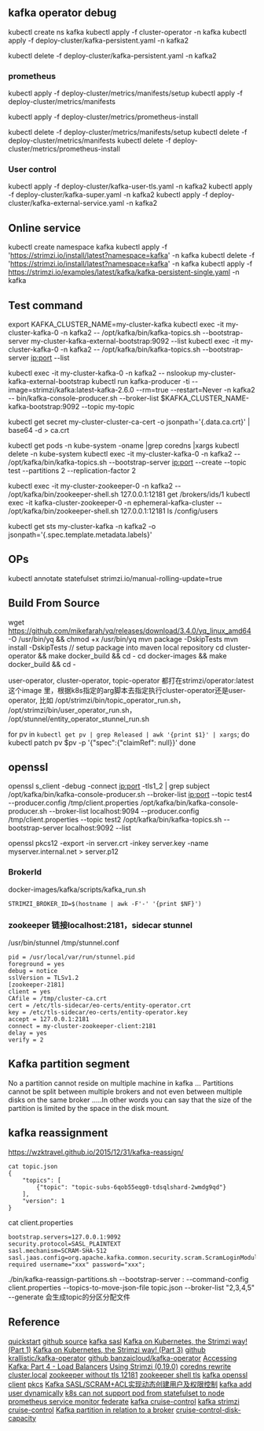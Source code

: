 ## kafka operator debug

kubectl create ns kafka
kubectl apply -f cluster-operator -n kafka
kubectl apply -f deploy-cluster/kafka-persistent.yaml -n kafka2


kubectl delete -f deploy-cluster/kafka-persistent.yaml -n kafka2

### prometheus
kubectl apply -f deploy-cluster/metrics/manifests/setup
kubectl apply -f deploy-cluster/metrics/manifests

kubectl apply -f deploy-cluster/metrics/prometheus-install


kubectl delete -f deploy-cluster/metrics/manifests/setup
kubectl delete -f deploy-cluster/metrics/manifests
kubectl delete -f deploy-cluster/metrics/prometheus-install

### User control

kubectl apply -f deploy-cluster/kafka-user-tls.yaml -n kafka2
kubectl apply -f deploy-cluster/kafka-super.yaml -n kafka2
kubectl apply -f deploy-cluster/kafka-external-service.yaml -n kafka2

## Online service
kubectl create namespace kafka
kubectl apply -f 'https://strimzi.io/install/latest?namespace=kafka' -n kafka
kubectl delete -f 'https://strimzi.io/install/latest?namespace=kafka' -n kafka
kubectl apply -f https://strimzi.io/examples/latest/kafka/kafka-persistent-single.yaml -n kafka 

## Test command
export KAFKA_CLUSTER_NAME=my-cluster-kafka
kubectl exec -it my-cluster-kafka-0 -n kafka2 -- /opt/kafka/bin/kafka-topics.sh --bootstrap-server my-cluster-kafka-external-bootstrap:9092 --list
kubectl exec -it my-cluster-kafka-0 -n kafka2 -- /opt/kafka/bin/kafka-topics.sh --bootstrap-server <ip:port> --list

kubectl exec -it my-cluster-kafka-0 -n kafka2 -- nslookup my-cluster-kafka-external-bootstrap
kubectl run kafka-producer -ti --image=strimzi/kafka:latest-kafka-2.6.0 --rm=true --restart=Never -n kafka2 -- bin/kafka-console-producer.sh --broker-list $KAFKA_CLUSTER_NAME-kafka-bootstrap:9092 --topic my-topic

kubectl get secret my-cluster-cluster-ca-cert -o jsonpath='{.data.ca\.crt}' | base64 -d > ca.crt

kubectl get pods -n kube-system -oname |grep coredns |xargs kubectl delete -n kube-system
kubectl exec -it my-cluster-kafka-0 -n kafka2 -- /opt/kafka/bin/kafka-topics.sh --bootstrap-server <ip:port> --create --topic test --partitions 2 --replication-factor 2

kubectl exec -it my-cluster-zookeeper-0 -n kafka2 -- /opt/kafka/bin/zookeeper-shell.sh 127.0.0.1:12181 get /brokers/ids/1
kubectl exec -it kafka-cluster-zookeeper-0 -n ephemeral-kafka-cluster -- /opt/kafka/bin/zookeeper-shell.sh 127.0.0.1:12181 ls /config/users

kubectl get sts my-cluster-kafka -n kafka2 -o jsonpath='{.spec.template.metadata.labels}'

## OPs
kubectl annotate statefulset <cluster-name> strimzi.io/manual-rolling-update=true
## Build From Source
wget https://github.com/mikefarah/yq/releases/download/3.4.0/yq_linux_amd64 -O /usr/bin/yq &&    chmod +x /usr/bin/yq
mvn package -DskipTests
mvn install -DskipTests  // setup package into maven local repository
cd cluster-operator && make docker_build && cd -
cd docker-images && make docker_build && cd -

user-operator, cluster-operator, topic-operator 都打在strimzi/operator:latest 这个image 里，根据k8s指定的arg脚本去指定执行cluster-operator还是user-operator, 比如 /opt/strimzi/bin/topic_operator_run.sh， /opt/strimzi/bin/user_operator_run.sh，
/opt/stunnel/entity_operator_stunnel_run.sh

for pv in `kubectl get pv | grep Released | awk '{print $1}' | xargs`; do
    kubectl patch pv $pv -p '{"spec":{"claimRef": null}}'
done

## openssl
openssl s_client -debug -connect <ip:port> -tls1_2 | grep subject
/opt/kafka/bin/kafka-console-producer.sh --broker-list <ip:port> --topic test4 --producer.config /tmp/client.properties
/opt/kafka/bin/kafka-console-producer.sh --broker-list localhost:9094 --producer.config /tmp/client.properties --topic test2 
/opt/kafka/bin/kafka-topics.sh --bootstrap-server localhost:9092 --list

openssl pkcs12 -export -in server.crt -inkey server.key -name myserver.internal.net > server.p12

### BrokerId
docker-images/kafka/scripts/kafka_run.sh
```
STRIMZI_BROKER_ID=$(hostname | awk -F'-' '{print $NF}')
```

### zookeeper 链接localhost:2181，sidecar stunnel
/usr/bin/stunnel /tmp/stunnel.conf
```
pid = /usr/local/var/run/stunnel.pid
foreground = yes
debug = notice
sslVersion = TLSv1.2
[zookeeper-2181]
client = yes
CAfile = /tmp/cluster-ca.crt
cert = /etc/tls-sidecar/eo-certs/entity-operator.crt
key = /etc/tls-sidecar/eo-certs/entity-operator.key
accept = 127.0.0.1:2181
connect = my-cluster-zookeeper-client:2181
delay = yes
verify = 2
```
## Kafka partition segment
No a partition cannot reside on multiple machine in kafka ... Partitions cannot be split between multiple brokers and not even between multiple disks on the same broker .....In other words you can say that the size of the partition is limited by the space in the disk mount.

## kafka reassignment 
https://wzktravel.github.io/2015/12/31/kafka-reassign/
```
cat topic.json
{
    "topics": [
        {"topic": "topic-subs-6qob55eqg0-tdsqlshard-2wmdg9qd"}
    ],
    "version": 1
}
```
cat client.properties
```
bootstrap.servers=127.0.0.1:9092
security.protocol=SASL_PLAINTEXT
sasl.mechanism=SCRAM-SHA-512
sasl.jaas.config=org.apache.kafka.common.security.scram.ScramLoginModule required username="xxx" password="xxx";
```
./bin/kafka-reassign-partitions.sh --bootstrap-server <ip>:<port> --command-config client.properties --topics-to-move-json-file topic.json --broker-list "2,3,4,5" --generate
会生成topic的分区分配文件


## Reference
[quickstart](https://strimzi.io/quickstarts/)
[github source](https://github.com/strimzi/strimzi-kafka-operator)
[kafka sasl](https://www.cnblogs.com/xiao987334176/p/10110389.html)
[Kafka on Kubernetes, the Strimzi way! (Part 1)](https://itnext.io/kafka-on-kubernetes-the-strimzi-way-part-1-bdff3e451788)
[Kafka on Kubernetes, the Strimzi way! (Part 3)](https://itnext.io/kafka-on-kubernetes-the-strimzi-way-part-3-19cfdfe86660)
[github krallistic/kafka-operator](https://github.com/krallistic/kafka-operator)
[github banzaicloud/kafka-operator](https://github.com/banzaicloud/kafka-operator)
[Accessing Kafka: Part 4 - Load Balancers](https://strimzi.io/blog/2019/05/13/accessing-kafka-part-4/)
[Using Strimzi (0.19.0)](https://strimzi.io/docs/operators/latest/using.html)
[coredns rewrite cluster.local](https://serverascode.com/2020/03/25/rewrite-change-cluster-local-kubernetes.html)
[zookeeper without tls 12181](https://strimzi.io/docs/operators/master/using.html#assembly-zookeeper-node-configuration-deployment-configuration-kafka)
[zookeeper shell tls](https://docs.confluent.io/current/kafka/incremental-security-upgrade.html)
[kafka openssl client](https://docs.confluent.io/2.0.0/kafka/ssl.html)
[pkcs](https://smallstep.com/hello-mtls/doc/combined/kafka/kafka-cli)
[Kafka SASL/SCRAM+ACL实现动态创建用户及权限控制](https://blog.csdn.net/ashic/article/details/86661599)
[kafka add user dynamically](https://stackoverflow.com/questions/54147460/kafka-adding-sasl-users-dynamically-without-cluster-restart)
[k8s can not support pod from statefulset to node](https://github.com/kubernetes/kubernetes/issues/65267)
[prometheus service monitor federate](https://github.com/prometheus-operator/prometheus-operator/pull/1100)
[kafka cruise-control](https://github.com/linkedin/cruise-control)
[kafka strimzi cruise-control](https://strimzi.io/blog/2020/06/15/cruise-control/)
[Kafka partition in relation to a broker](https://stackoverflow.com/questions/48431016/kafka-partition-in-relation-to-a-broker#:~:text=No%20a%20partition%20cannot%20reside,space%20in%20the%20disk%20mount.)
[cruise-control-disk-capacity](https://github.com/linkedin/cruise-control/issues/1052)